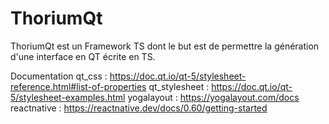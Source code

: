 # ThoriumQt

ThoriumQt est un Framework TS dont le but est de permettre la génération d'une interface en QT écrite en TS.

Documentation
qt_css : https://doc.qt.io/qt-5/stylesheet-reference.html#list-of-properties
qt_stylesheet : https://doc.qt.io/qt-5/stylesheet-examples.html
yogalayout : https://yogalayout.com/docs
reactnative : https://reactnative.dev/docs/0.60/getting-started
